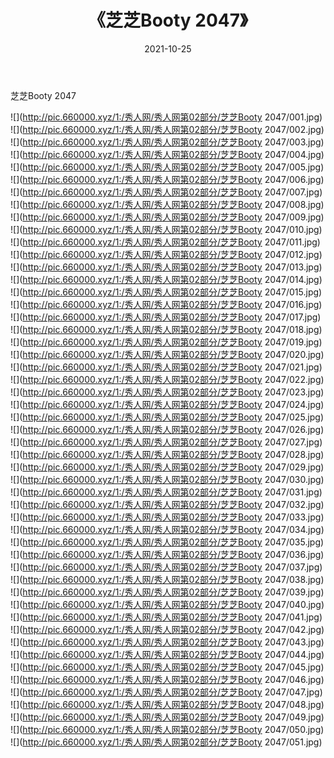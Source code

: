 ﻿---
layout: post
title:  《芝芝Booty 2047》
date:   2021-10-25
img: http://pic.660000.xyz/1:/秀人网/秀人网第02部分/芝芝Booty 2047/000.jpg
categories: [美女, 清纯, 唯美]
---

芝芝Booty 2047

  ![](http://pic.660000.xyz/1:/秀人网/秀人网第02部分/芝芝Booty 2047/001.jpg) <br> ![](http://pic.660000.xyz/1:/秀人网/秀人网第02部分/芝芝Booty 2047/002.jpg) <br> ![](http://pic.660000.xyz/1:/秀人网/秀人网第02部分/芝芝Booty 2047/003.jpg) <br> ![](http://pic.660000.xyz/1:/秀人网/秀人网第02部分/芝芝Booty 2047/004.jpg) <br> ![](http://pic.660000.xyz/1:/秀人网/秀人网第02部分/芝芝Booty 2047/005.jpg) <br> ![](http://pic.660000.xyz/1:/秀人网/秀人网第02部分/芝芝Booty 2047/006.jpg) <br> ![](http://pic.660000.xyz/1:/秀人网/秀人网第02部分/芝芝Booty 2047/007.jpg) <br> ![](http://pic.660000.xyz/1:/秀人网/秀人网第02部分/芝芝Booty 2047/008.jpg) <br> ![](http://pic.660000.xyz/1:/秀人网/秀人网第02部分/芝芝Booty 2047/009.jpg) <br> ![](http://pic.660000.xyz/1:/秀人网/秀人网第02部分/芝芝Booty 2047/010.jpg) <br> ![](http://pic.660000.xyz/1:/秀人网/秀人网第02部分/芝芝Booty 2047/011.jpg) <br> ![](http://pic.660000.xyz/1:/秀人网/秀人网第02部分/芝芝Booty 2047/012.jpg) <br> ![](http://pic.660000.xyz/1:/秀人网/秀人网第02部分/芝芝Booty 2047/013.jpg) <br> ![](http://pic.660000.xyz/1:/秀人网/秀人网第02部分/芝芝Booty 2047/014.jpg) <br> ![](http://pic.660000.xyz/1:/秀人网/秀人网第02部分/芝芝Booty 2047/015.jpg) <br> ![](http://pic.660000.xyz/1:/秀人网/秀人网第02部分/芝芝Booty 2047/016.jpg) <br> ![](http://pic.660000.xyz/1:/秀人网/秀人网第02部分/芝芝Booty 2047/017.jpg) <br> ![](http://pic.660000.xyz/1:/秀人网/秀人网第02部分/芝芝Booty 2047/018.jpg) <br> ![](http://pic.660000.xyz/1:/秀人网/秀人网第02部分/芝芝Booty 2047/019.jpg) <br> ![](http://pic.660000.xyz/1:/秀人网/秀人网第02部分/芝芝Booty 2047/020.jpg) <br> ![](http://pic.660000.xyz/1:/秀人网/秀人网第02部分/芝芝Booty 2047/021.jpg) <br> ![](http://pic.660000.xyz/1:/秀人网/秀人网第02部分/芝芝Booty 2047/022.jpg) <br> ![](http://pic.660000.xyz/1:/秀人网/秀人网第02部分/芝芝Booty 2047/023.jpg) <br> ![](http://pic.660000.xyz/1:/秀人网/秀人网第02部分/芝芝Booty 2047/024.jpg) <br> ![](http://pic.660000.xyz/1:/秀人网/秀人网第02部分/芝芝Booty 2047/025.jpg) <br> ![](http://pic.660000.xyz/1:/秀人网/秀人网第02部分/芝芝Booty 2047/026.jpg) <br> ![](http://pic.660000.xyz/1:/秀人网/秀人网第02部分/芝芝Booty 2047/027.jpg) <br> ![](http://pic.660000.xyz/1:/秀人网/秀人网第02部分/芝芝Booty 2047/028.jpg) <br> ![](http://pic.660000.xyz/1:/秀人网/秀人网第02部分/芝芝Booty 2047/029.jpg) <br> ![](http://pic.660000.xyz/1:/秀人网/秀人网第02部分/芝芝Booty 2047/030.jpg) <br> ![](http://pic.660000.xyz/1:/秀人网/秀人网第02部分/芝芝Booty 2047/031.jpg) <br> ![](http://pic.660000.xyz/1:/秀人网/秀人网第02部分/芝芝Booty 2047/032.jpg) <br> ![](http://pic.660000.xyz/1:/秀人网/秀人网第02部分/芝芝Booty 2047/033.jpg) <br> ![](http://pic.660000.xyz/1:/秀人网/秀人网第02部分/芝芝Booty 2047/034.jpg) <br> ![](http://pic.660000.xyz/1:/秀人网/秀人网第02部分/芝芝Booty 2047/035.jpg) <br> ![](http://pic.660000.xyz/1:/秀人网/秀人网第02部分/芝芝Booty 2047/036.jpg) <br> ![](http://pic.660000.xyz/1:/秀人网/秀人网第02部分/芝芝Booty 2047/037.jpg) <br> ![](http://pic.660000.xyz/1:/秀人网/秀人网第02部分/芝芝Booty 2047/038.jpg) <br> ![](http://pic.660000.xyz/1:/秀人网/秀人网第02部分/芝芝Booty 2047/039.jpg) <br> ![](http://pic.660000.xyz/1:/秀人网/秀人网第02部分/芝芝Booty 2047/040.jpg) <br> ![](http://pic.660000.xyz/1:/秀人网/秀人网第02部分/芝芝Booty 2047/041.jpg) <br> ![](http://pic.660000.xyz/1:/秀人网/秀人网第02部分/芝芝Booty 2047/042.jpg) <br> ![](http://pic.660000.xyz/1:/秀人网/秀人网第02部分/芝芝Booty 2047/043.jpg) <br> ![](http://pic.660000.xyz/1:/秀人网/秀人网第02部分/芝芝Booty 2047/044.jpg) <br> ![](http://pic.660000.xyz/1:/秀人网/秀人网第02部分/芝芝Booty 2047/045.jpg) <br> ![](http://pic.660000.xyz/1:/秀人网/秀人网第02部分/芝芝Booty 2047/046.jpg) <br> ![](http://pic.660000.xyz/1:/秀人网/秀人网第02部分/芝芝Booty 2047/047.jpg) <br> ![](http://pic.660000.xyz/1:/秀人网/秀人网第02部分/芝芝Booty 2047/048.jpg) <br> ![](http://pic.660000.xyz/1:/秀人网/秀人网第02部分/芝芝Booty 2047/049.jpg) <br> ![](http://pic.660000.xyz/1:/秀人网/秀人网第02部分/芝芝Booty 2047/050.jpg) <br> ![](http://pic.660000.xyz/1:/秀人网/秀人网第02部分/芝芝Booty 2047/051.jpg) <br>